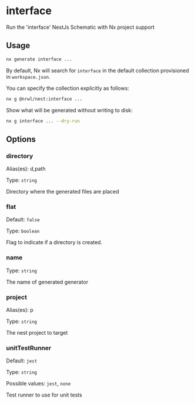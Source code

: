 # interface

Run the 'interface' NestJs Schematic with Nx project support

## Usage

```bash
nx generate interface ...
```

By default, Nx will search for `interface` in the default collection provisioned in `workspace.json`.

You can specify the collection explicitly as follows:

```bash
nx g @nrwl/nest:interface ...
```

Show what will be generated without writing to disk:

```bash
nx g interface ... --dry-run
```

## Options

### directory

Alias(es): d,path

Type: `string`

Directory where the generated files are placed

### flat

Default: `false`

Type: `boolean`

Flag to indicate if a directory is created.

### name

Type: `string`

The name of generated generator

### project

Alias(es): p

Type: `string`

The nest project to target

### unitTestRunner

Default: `jest`

Type: `string`

Possible values: `jest`, `none`

Test runner to use for unit tests
